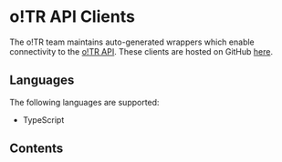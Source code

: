 # o!TR API Clients

The o!TR team maintains auto-generated wrappers which enable connectivity to the [o!TR API](o-TR-API.md).
These clients are hosted on GitHub [here](https://github.com/osu-tournament-rating/otr-api-clients).

## Languages

The following languages are supported:

- TypeScript

## Contents

<toc depth="1"/>